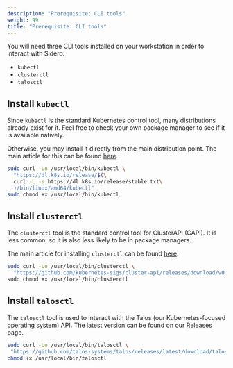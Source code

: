 ```yaml
---
description: "Prerequisite: CLI tools"
weight: 99
title: "Prerequisite: CLI tools"
---
```


You will need three CLI tools installed on your workstation in order to interact
with Sidero:

- `kubectl`
- `clusterctl`
- `talosctl`

## Install `kubectl`

Since `kubectl` is the standard Kubernetes control tool, many distributions
already exist for it.
Feel free to check your own package manager to see if it is available natively.

Otherwise, you may install it directly from the main distribution point.
The main article for this can be found
[here](https://kubernetes.io/docs/tasks/tools/#kubectl).

```bash
sudo curl -Lo /usr/local/bin/kubectl \
  "https://dl.k8s.io/release/$(\
  curl -L -s https://dl.k8s.io/release/stable.txt\
  )/bin/linux/amd64/kubectl"
sudo chmod +x /usr/local/bin/kubectl
```

## Install `clusterctl`

The `clusterctl` tool is the standard control tool for ClusterAPI (CAPI).
It is less common, so it is also less likely to be in package managers.

The main article for installing `clusterctl` can be found
[here](https://cluster-api.sigs.k8s.io/user/quick-start.html#install-clusterctl).

```bash
sudo curl -Lo /usr/local/bin/clusterctl \
  "https://github.com/kubernetes-sigs/cluster-api/releases/download/v0.3.21/clusterctl-$(uname -s | tr '[:upper:]' '[:lower:]')-amd64" \
sudo chmod +x /usr/local/bin/clusterctl
```

## Install `talosctl`

The `talosctl` tool is used to interact with the Talos (our Kubernetes-focused
operating system) API.
The latest version can be found on our
[Releases](https://github.com/talos-systems/talos/releases) page.

```bash
sudo curl -Lo /usr/local/bin/talosctl \
 "https://github.com/talos-systems/talos/releases/latest/download/talosctl-$(uname -s | tr '[:upper:]' '[:lower:]')-amd64"
chmod +x /usr/local/bin/talosctl
```

